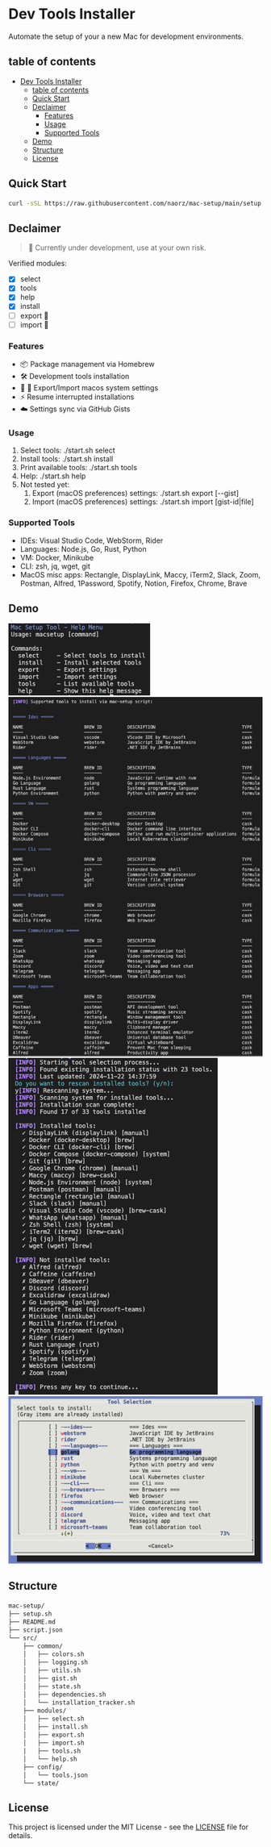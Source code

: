 # Dev Tools Installer

Automate the setup of your a new Mac for development environments.

## table of contents
- [Dev Tools Installer](#dev-tools-installer)
  - [table of contents](#table-of-contents)
  - [Quick Start](#quick-start)
  - [Declaimer](#declaimer)
    - [Features](#features)
    - [Usage](#usage)
    - [Supported Tools](#supported-tools)
  - [Demo](#demo)
  - [Structure](#structure)
  - [License](#license)


## Quick Start
```bash
curl -sSL https://raw.githubusercontent.com/naorz/mac-setup/main/setup.sh select | bash
```

## Declaimer
> 🚧 Currently under development, use at your own risk.  

Verified modules:  
- [x] select
- [x] tools
- [x] help
- [x] install
- [ ] export 🚧
- [ ] import 🚧

### Features
- 📦 Package management via Homebrew
- 🛠 Development tools installation
- 🚧 🔄 Export/Import macos system settings
- ⚡️ Resume interrupted installations
- ☁️ Settings sync via GitHub Gists

### Usage
1. Select tools: ./start.sh select
2. Install tools: ./start.sh install
3. Print available tools: ./start.sh tools
4. Help: ./start.sh help
5. Not tested yet:
   1. Export (macOS preferences) settings: ./start.sh export [--gist]
   2. Import (macOS preferences) settings: ./start.sh import [gist-id|file]

### Supported Tools
- IDEs: Visual Studio Code, WebStorm, Rider
- Languages: Node.js, Go, Rust, Python
- VM: Docker, Minikube
- CLI: zsh, jq, wget, git
- MacOS misc apps: Rectangle, DisplayLink, Maccy, iTerm2, Slack, Zoom, Postman, Alfred, 1Password, Spotify, Notion, Firefox, Chrome, Brave

## Demo

![Menu](./demo/menu.png)
![Tool List](./demo/tool-list.png)
![Installation Tracker](./demo/installation_tracker.png)
![Tool Selection](./demo/tool-selection.png)


## Structure
```
mac-setup/
├── setup.sh
├── README.md
├── script.json
└── src/
    ├── common/
    │   ├── colors.sh
    │   ├── logging.sh
    │   ├── utils.sh
    │   ├── gist.sh
    │   ├── state.sh
    │   ├── dependencies.sh
    │   └── installation_tracker.sh
    ├── modules/
    │   ├── select.sh
    │   ├── install.sh
    │   ├── export.sh
    │   ├── import.sh
    |   ├── tools.sh
    │   └── help.sh
    ├── config/
    │   └── tools.json
    └── state/
```

## License
This project is licensed under the MIT License - see the [LICENSE](LICENSE) file for details.
